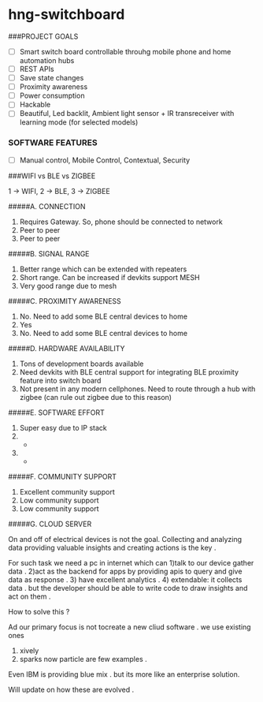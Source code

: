 # hng-switchboard

###PROJECT GOALS

- [ ] Smart switch board controllable throuhg mobile phone and home automation hubs
- [ ] REST APIs
- [ ] Save state changes
- [ ] Proximity awareness
- [ ] Power consumption
- [ ] Hackable
- [ ] Beautiful, Led backlit,  Ambient light sensor + IR transreceiver with learning mode (for selected models)

### SOFTWARE FEATURES

- [ ] Manual control, Mobile Control, Contextual, Security

###WIFI vs BLE vs ZIGBEE

1 -> WIFI, 2 -> BLE, 3 -> ZIGBEE

#####A. CONNECTION
1. Requires Gateway. So, phone should be connected to network
2. Peer to peer
3. Peer to peer

#####B. SIGNAL RANGE
1. Better range which can be extended with repeaters
2. Short range. Can be increased if devkits support MESH
3. Very good range due to mesh

#####C. PROXIMITY AWARENESS
1. No. Need to add some BLE central devices to home
2. Yes
3. No. Need to add some BLE central devices to home

#####D. HARDWARE AVAILABILITY
1. Tons of development boards available
2. Need devkits with BLE central support for integrating BLE proximity feature into switch board
3. Not present in any modern cellphones. Need to route through a hub with zigbee (can rule out zigbee due to this reason)

#####E. SOFTWARE EFFORT
1. Super easy due to IP stack
2. -
3. -

#####F. COMMUNITY SUPPORT
1. Excellent community support
2. Low community support
3. Low community support

#####G. CLOUD SERVER 

On and off of electrical devices is not the goal.
Collecting and analyzing data  providing valuable insights and creating actions is the key .

For such task we need a pc in internet which can 1)talk to our device gather data . 
2)act as the backend for apps by providing apis to query and give data as response .
3) have excellent analytics .
4) extendable: it collects data . but the developer should be able to write code to draw insights and act on them .

How to solve this ?

Ad our primary focus is not tocreate a new cliud software . we use existing ones 

1) xively 
2) sparks now particle are few examples .

Even IBM is providing blue mix . but its more like an enterprise solution.

Will update on how these are evolved .


